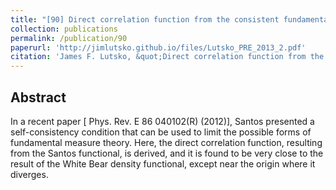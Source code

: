 ```yaml
---
title: "[90] Direct correlation function from the consistent fundamental-measure free energies for hard-sphere mixtures"
collection: publications
permalink: /publication/90
paperurl: 'http://jimlutsko.github.io/files/Lutsko_PRE_2013_2.pdf'
citation: 'James F. Lutsko, &quot;Direct correlation function from the consistent fundamental-measure free energies for hard-sphere mixtures&quot;, <i>Phys. Rev. E</i>, <strong>87</strong>, 14103 (2013)'
---
```

Abstract
---
In a recent paper [ Phys. Rev. E 86 040102(R) (2012)], Santos presented a self-consistency condition that can be used to limit the possible forms of fundamental measure theory. Here, the direct correlation function, resulting from the Santos functional, is derived, and it is found to be very close to the result of the White Bear density functional, except near the origin where it diverges.
